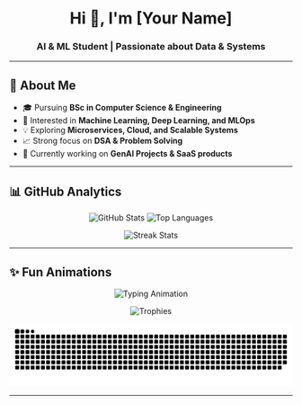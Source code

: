 <h1 align="center">Hi 👋, I'm [Your Name]</h1>
<h3 align="center">AI & ML Student | Passionate about Data & Systems</h3>

---

## 🚀 About Me
- 🎓 Pursuing **BSc in Computer Science & Engineering**  
- 🤖 Interested in **Machine Learning, Deep Learning, and MLOps**  
- 💡 Exploring **Microservices, Cloud, and Scalable Systems**  
- 📈 Strong focus on **DSA & Problem Solving**  
- 🌱 Currently working on **GenAI Projects & SaaS products**  

---

## 📊 GitHub Analytics  

<p align="center">
  <img src="https://github-readme-stats.vercel.app/api?username=YOUR_GITHUB_USERNAME&show_icons=true&theme=radical" alt="GitHub Stats" height="180"/>
  <img src="https://github-readme-stats.vercel.app/api/top-langs/?username=YOUR_GITHUB_USERNAME&layout=compact&theme=radical" alt="Top Languages" height="180"/>
</p>

<p align="center">
  <img src="https://github-readme-streak-stats.herokuapp.com/?user=YOUR_GITHUB_USERNAME&theme=radical" alt="Streak Stats" height="200"/>
</p>

---

## ✨ Fun Animations  

<p align="center">
  <img src="https://readme-typing-svg.herokuapp.com?size=22&duration=4000&color=00F700&center=true&vCenter=true&width=600&lines=AI+%26+ML+Student;Full+Stack+Learner;Always+Learning+New+Tech;Open+Source+Explorer" alt="Typing Animation">
</p>

<p align="center">
  <img src="https://github-profile-trophy.vercel.app/?username=YOUR_GITHUB_USERNAME&theme=radical&no-frame=true&margin-w=15" alt="Trophies" />
</p>

<p align="center">
  <img src="https://raw.githubusercontent.com/Platane/snk/output/github-contribution-grid-snake.svg" alt="snake animation" />
</p>

---
